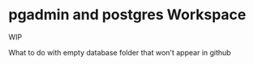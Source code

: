 # pgadmin and postgres Workspace

WIP

What to do with empty database folder that won't appear in github